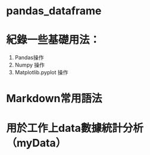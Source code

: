 # pandas_dataframe

# 紀錄一些基礎用法：

1. Pandas操作
2. Numpy 操作
3. Matplotlib.pyplot 操作

# Markdown常用語法

# 用於工作上data數據統計分析（myData）

